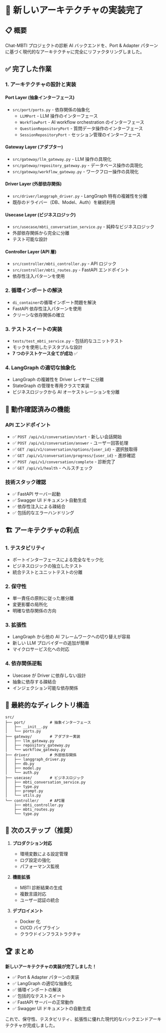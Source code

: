 # 🎉 新しいアーキテクチャの実装完了

## 📋 概要

Chat-MBTI プロジェクトの診断 AI バックエンドを、Port & Adapter パターンに基づく現代的なアーキテクチャに完全にリファクタリングしました。

## ✅ 完了した作業

### 1. アーキテクチャの設計と実装

#### **Port Layer (抽象インターフェース)**

- `src/port/ports.py` - 依存関係の抽象化
  - `LLMPort` - LLM 操作のインターフェース
  - `WorkflowPort` - AI workflow orchestration のインターフェース
  - `QuestionRepositoryPort` - 質問データ操作のインターフェース
  - `SessionRepositoryPort` - セッション管理のインターフェース

#### **Gateway Layer (アダプター)**

- `src/gateway/llm_gateway.py` - LLM 操作の具現化
- `src/gateway/repository_gateway.py` - データベース操作の具現化
- `src/gateway/workflow_gateway.py` - ワークフロー操作の具現化

#### **Driver Layer (外部依存関係)**

- `src/driver/langgraph_driver.py` - LangGraph 特有の複雑性を分離
- 既存のドライバー（DB、Model、Auth）を継続利用

#### **Usecase Layer (ビジネスロジック)**

- `src/usecase/mbti_conversation_service.py` - 純粋なビジネスロジック
- 外部依存関係から完全に分離
- テスト可能な設計

#### **Controller Layer (API 層)**

- `src/controller/mbti_controller.py` - API ロジック
- `src/controller/mbti_routes.py` - FastAPI エンドポイント
- 依存性注入パターンを使用

### 2. 循環インポートの解決

- `di_container`の循環インポート問題を解決
- FastAPI 依存性注入パターンを使用
- クリーンな依存関係の確立

### 3. テストスイートの実装

- `tests/test_mbti_service.py` - 包括的なユニットテスト
- モックを使用したテスタブルな設計
- **7 つのテストケース全てが成功** ✅

### 4. LangGraph の適切な抽象化

- LangGraph の複雑性を Driver レイヤーに分離
- StateGraph の管理を専用クラスで実装
- ビジネスロジックから AI オーケストレーションを分離

## 🚀 動作確認済みの機能

### API エンドポイント

- ✅ `POST /api/v1/conversation/start` - 新しい会話開始
- ✅ `POST /api/v1/conversation/answer` - ユーザー回答処理
- ✅ `GET /api/v1/conversation/options/{user_id}` - 選択肢取得
- ✅ `GET /api/v1/conversation/progress/{user_id}` - 進捗確認
- ✅ `POST /api/v1/conversation/complete` - 診断完了
- ✅ `GET /api/v1/health` - ヘルスチェック

### 技術スタック確認

- ✅ FastAPI サーバー起動
- ✅ Swagger UI ドキュメント自動生成
- ✅ 依存性注入による疎結合
- ✅ 包括的なエラーハンドリング

## 🏗️ アーキテクチャの利点

### 1. **テスタビリティ**

- ポートインターフェースによる完全なモック化
- ビジネスロジックの独立したテスト
- 統合テストとユニットテストの分離

### 2. **保守性**

- 単一責任の原則に従った層分離
- 変更影響の局所化
- 明確な依存関係の方向

### 3. **拡張性**

- LangGraph から他の AI フレームワークへの切り替えが容易
- 新しい LLM プロバイダーの追加が簡単
- マイクロサービス化への対応

### 4. **依存関係逆転**

- Usecase が Driver に依存しない設計
- 抽象に依存する疎結合
- インジェクション可能な依存関係

## 📁 最終的なディレクトリ構造

```
src/
├── port/           # 抽象インターフェース
│   ├── __init__.py
│   └── ports.py
├── gateway/        # アダプター実装
│   ├── llm_gateway.py
│   ├── repository_gateway.py
│   └── workflow_gateway.py
├── driver/         # 外部依存関係
│   ├── langgraph_driver.py
│   ├── db.py
│   ├── model.py
│   └── auth.py
├── usecase/        # ビジネスロジック
│   ├── mbti_conversation_service.py
│   ├── type.py
│   ├── prompt.py
│   └── utils.py
└── controller/     # API層
    ├── mbti_controller.py
    ├── mbti_routes.py
    └── type.py
```

## 🎯 次のステップ（推奨）

1. **プロダクション対応**

   - 環境変数による設定管理
   - ログ設定の強化
   - パフォーマンス監視

2. **機能拡張**

   - MBTI 診断結果の生成
   - 複数言語対応
   - ユーザー認証の統合

3. **デプロイメント**
   - Docker 化
   - CI/CD パイプライン
   - クラウドインフラストラクチャ

## 🏆 まとめ

**新しいアーキテクチャの実装が完了しました！**

- ✅ Port & Adapter パターンの実装
- ✅ LangGraph の適切な抽象化
- ✅ 循環インポートの解決
- ✅ 包括的なテストスイート
- ✅ FastAPI サーバーの正常動作
- ✅ Swagger UI ドキュメントの自動生成

これで、保守性、テスタビリティ、拡張性に優れた現代的なバックエンドアーキテクチャが完成しました。
